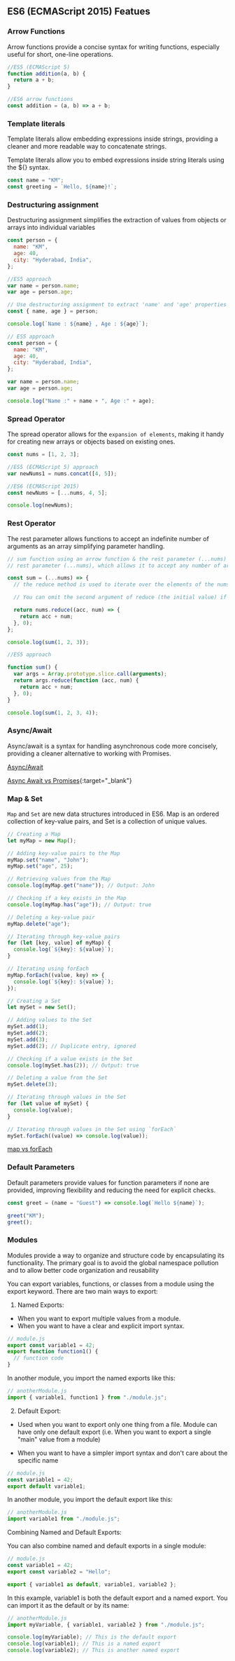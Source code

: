 ## ES6 (ECMAScript 2015) Featues

### Arrow Functions

Arrow functions provide a concise syntax for writing functions, especially useful for short, one-line operations.

```js
//ES5 (ECMAScript 5)
function addition(a, b) {
  return a + b;
}

//ES6 arrow functions
const addition = (a, b) => a + b;
```

### Template literals

Template literals allow embedding expressions inside strings, providing a cleaner and more readable way to concatenate strings.

Template literals allow you to embed expressions inside string literals using the ${} syntax.

```js
const name = "KM";
const greeting = `Hello, ${name}!`;
```

### Destructuring assignment

Destructuring assignment simplifies the extraction of values from objects or arrays into individual variables

```js
const person = {
  name: "KM",
  age: 40,
  city: "Hyderabad, India",
};

//ES5 approach
var name = person.name;
var age = person.age;

// Use destructuring assignment to extract 'name' and 'age' properties from the 'person' object
const { name, age } = person;

console.log(`Name : ${name} , Age : ${age}`);
```

```js
// ES5 approach
const person = {
  name: "KM",
  age: 40,
  city: "Hyderabad, India",
};

var name = person.name;
var age = person.age;

console.log("Name :" + name + ", Age :" + age);
```

### Spread Operator

The spread operator allows for the `expansion of elements`, making it handy for creating new arrays or objects based on existing ones.

```js
const nums = [1, 2, 3];

//ES5 (ECMAScript 5) approach
var newNums1 = nums.concat([4, 5]);

//ES6 (ECMAScript 2015)
const newNums = [...nums, 4, 5];

console.log(newNums);
```

### Rest Operator

The rest parameter allows functions to accept an indefinite number of arguments as an array simplifying parameter handling.

```js
// sum function using an arrow function & the rest parameter (...nums)
// rest parameter (...nums), which allows it to accept any number of arguments and store them as an array called nums

const sum = (...nums) => {
  // the reduce method is used to iterate over the elements of the nums array, accumulating their sum. The initial value of the accumulator (acc) is set to 0.

  // You can omit the second argument of reduce (the initial value) if you're confident that the array nums will always have at least one element

  return nums.reduce((acc, num) => {
    return acc + num;
  }, 0);
};

console.log(sum(1, 2, 3));
```

```js
//ES5 approach

function sum() {
  var args = Array.prototype.slice.call(arguments);
  return args.reduce(function (acc, num) {
    return acc + num;
  }, 0);
}

console.log(sum(1, 2, 3, 4));
```

### Async/Await

Async/await is a syntax for handling asynchronous code more concisely, providing a cleaner alternative
to working with Promises.

[Async/Await](../async-programming/ReadMe.md#asyncawait)

[Async Await vs Promises](../async-programming/ReadMe.md#asyncawait-vs-promises){:target="\_blank"}

### Map & Set

`Map` and `Set` are new data structures introduced in ES6. Map is an ordered collection of key-value pairs, and Set is a collection of unique values.

```js
// Creating a Map
let myMap = new Map();

// Adding key-value pairs to the Map
myMap.set("name", "John");
myMap.set("age", 25);

// Retrieving values from the Map
console.log(myMap.get("name")); // Output: John

// Checking if a key exists in the Map
console.log(myMap.has("age")); // Output: true

// Deleting a key-value pair
myMap.delete("age");

// Iterating through key-value pairs
for (let [key, value] of myMap) {
  console.log(`${key}: ${value}`);
}

// Iterating using forEach
myMap.forEach((value, key) => {
  console.log(`${key}: ${value}`);
});
```

```js
// Creating a Set
let mySet = new Set();

// Adding values to the Set
mySet.add(1);
mySet.add(2);
mySet.add(3);
mySet.add(2); // Duplicate entry, ignored

// Checking if a value exists in the Set
console.log(mySet.has(2)); // Output: true

// Deleting a value from the Set
mySet.delete(3);

// Iterating through values in the Set
for (let value of mySet) {
  console.log(value);
}

// Iterating through values in the Set using `forEach`
mySet.forEach((value) => console.log(value));
```

[map vs forEach](../examples/ReadMe.md#map-vs-foreach)

### Default Parameters

Default parameters provide values for function parameters if none are provided, improving flexibility and reducing the need for explicit checks.

```js
const greet = (name = "Guest") => console.log(`Hello ${name}`);

greet("KM");
greet();
```

### Modules

Modules provide a way to organize and structure code by encapsulating its functionality. The primary goal is to avoid the global namespace pollution and to allow better code organization and reusability

You can export variables, functions, or classes from a module using the export keyword. There are two main ways to export:

1. Named Exports:

- When you want to export multiple values from a module.
- When you want to have a clear and explicit import syntax.

```js
// module.js
export const variable1 = 42;
export function function1() {
  // function code
}
```

In another module, you import the named exports like this:

```js
// anotherModule.js
import { variable1, function1 } from "./module.js";
```

2. Default Export:

- Used when you want to export only one thing from a file. Module can have only one default export
  (i.e. When you want to export a single "main" value from a module)

- When you want to have a simpler import syntax and don't care about the specific name

```js
// module.js
const variable1 = 42;
export default variable1;
```

In another module, you import the default export like this:

```js
// anotherModule.js
import variable1 from "./module.js";
```

Combining Named and Default Exports:

You can also combine named and default exports in a single module:

```js
// module.js
const variable1 = 42;
export const variable2 = "Hello";

export { variable1 as default, variable1, variable2 };
```

In this example, variable1 is both the default export and a named export. You can import it as the default or by its name:

```js
// anotherModule.js
import myVariable, { variable1, variable2 } from "./module.js";

console.log(myVariable); // This is the default export
console.log(variable1); // This is a named export
console.log(variable2); // This is another named export
```

